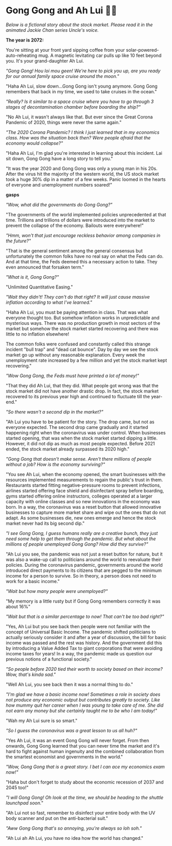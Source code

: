 # Gong Gong and Ah Lui 👴👧

_Below is a fictional story about the stock market.  Please read it in the animated Jackie Chan series Uncle's voice._

**The year is 2072:**
 
You're sitting at your front yard sipping coffee from your solar-powered-auto-reheating mug.  A magnetic levitating car pulls up like 10 feet beyond you.  It's your grand-daughter Ah Lui.
 
_"Gong Gong! Hou loi mou geen!  We're here to pick you up, are you ready for our annual family space cruise around the moon."_
 
"Haha Ah Lui, slow down...Gong Gong isn't young anymore.  Gong Gong remembers that back in my time, we used to take cruises in the ocean."
 
_"Really? Is it similar to a space cruise where you have to go through 3 stages of decontamination chamber before boarding the ship?"_
 
"No Ah Lui, it wasn't always like that.  But ever since the Great Corona Pandemic of 2020, things were never the same again."
 
_"The 2020 Corona Pandemic?  I think I just learned that in my economics class.  How was the situation back then?  Were people afraid that the economy would collapse?"_
 
"Haha Ah Lui, I'm glad you're interested in learning about this incident.  Lai sit down, Gong Gong have a long story to tell you."
 
"It was the year 2020 and Gong Gong was only a young man in his 20s.  After the virus hit the majority of the western world, the US stock market took a huge 30% dip in a matter of a few weeks.  Panic loomed in the hearts of everyone and unemployment numbers soared!"
 
**gasps**
 
_"Wow, what did the governments do Gong Gong?"_
 
"The governments of the world implemented policies unprecedented at that time.  Trillions and trillions of dollars were introduced into the market to prevent the collapse of the economy.  Bailouts were everywhere!"
 
_"Hmm, won't that just encourage reckless behavior among companies in the future?"_
 
"That is the general sentiment among the general consensus but unfortunately the common folks have no real say on what the Feds can do.  And at that time, the Feds deemed this a necessary action to take.  They even announced that forsaken term."
 
 
_"What is it, Gong Gong?"_
 
"Unlimited Quantitative Easing."
 
_"Wait they didn't! They can't do that right?  It will just cause massive inflation according to what I've learned."_
 
"Haha Ah Lui, you must be paying attention in class.  That was what everyone thought too.  But somehow inflation works in unpredictable and mysterious ways.  There was no production growth in most sectors of the market but somehow the stock market started recovering and there was little to no inflation elsewhere!
 
The common folks were confused and constantly called this strange incident "bull trap" and "dead cat bounce".  Day by day we see the stock market go up without any reasonable explanation.  Every week the unemployment rate increased by a few million and yet the stock market kept recovering."
 
_"Wow Gong Gong, the Feds must have printed a lot of money!"_
 
"That they did Ah Lui, that they did.  What people got wrong was that the stock market did not have another drastic drop.  In fact, the stock market recovered to its previous year high and continued to fluctuate till the year-end."
 
_"So there wasn't a second dip in the market?"_
 
"Ah Lui you have to be patient for the story.  The drop came, but not as everyone expected.  The second drop came gradually and it started happening right when the coronavirus was under control.  When businesses started opening, that was when the stock market started dipping a little.  However, it did not dip as much as most people expected.  Before 2021 ended, the stock market already surpassed its 2020 high."
 
_"Gong Gong that doesn't make sense.  Aren't there millions of people without a job?  How is the economy surviving?"_
 
"You see Ah Lui, when the economy opened, the smart businesses with the resources implemented measurements to regain the public's trust in them.  Restaurants started fitting negative-pressure rooms to prevent infections, airlines started offering face shield and disinfectant spray before boarding, gyms started offering online instructors, colleges operated at a larger capacity with online classes and so new innovations in the economy was born.  In a way, the coronavirus was a reset button that allowed innovative businesses to capture more market share and wipe out the ones that do not adapt.  As some businesses die, new ones emerge and hence the stock market never had its big second dip."
 
_"I see Gong Gong, I guess humans really are a creative bunch, they just need some help to get them through the pandemic.  But what about the millions of people unemployed Gong Gong? How did they survive?"_
 
"Ah Lui you see, the pandemic was not just a reset button for nature, but it was also a wake-up call to politicians around the world to reevaluate their policies.  During the coronavirus pandemic, governments around the world introduced direct payments to its citizens that are pegged to the minimum income for a person to survive.  So in theory, a person does not need to work for a basic income."
 
_"Wait but how many people were unemployed?"_
 
"My memory is a little rusty but if Gong Gong remembers correctly it was about 16%"
 
_"Wait but that is a similar percentage to now!  That can't be too bad right?"_
 
"Yes, Ah Lui but you see back then people were not familiar with the concept of Universal Basic Income.  The pandemic shifted politicians to actually seriously consider it and after a year of discussion, the bill for basic income was passed and the rest was history.  And the government did this by introducing a Value Added Tax to giant corporations that were avoiding income taxes for years!  In a way, the pandemic made us question our previous notions of a functional society."
 
_"So people before 2020 tied their worth to society based on their income?  Wow, that's kinda sad."_
 
"Well Ah Lui, you see back then it was a normal thing to do."
 
_"I'm glad we have a basic income now!  Sometimes a role in society does not produce any economic output but contributes greatly to society.  Like how mummy quit her career when I was young to take care of me.  She did not earn any money but she certainly taught me to be who I am today!"_
 
"Wah my Ah Lui sure is so smart."
 
_"So I guess the coronavirus was a great lesson to us all huh?"_
 
"Yes Ah Lui, it was an event Gong Gong will never forget.  From then onwards, Gong Gong learned that you can never time the market and it's hard to fight against human ingenuity and the combined collaboration from the smartest economist and governments in the world."
 
_"Wow, Gong Gong that is a great story.  I bet I can ace my economics exam now!"_
 
"Haha but don't forget to study about the economic recession of 2037 and 2045 too!"
 
_"I will Gong Gong!  Oh look at the time, we should be heading to the shuttle launchpad soon."_
 
"Ah Lui not so fast, remember to disinfect your entire body with the UV body scanner and put on the anti-bacterial suit."
 
 
_"Aww Gong Gong that's so annoying, you're always so loh soh."_
 
"Ah Lui ah Ah Lui, you have no idea how the world has changed."

